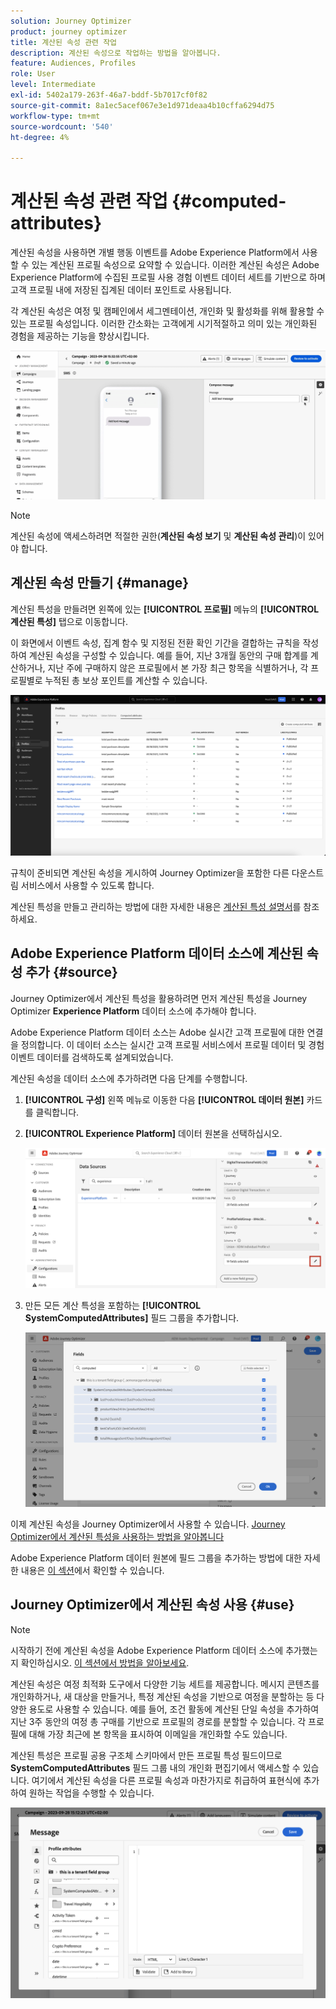 ```yaml
---
solution: Journey Optimizer
product: journey optimizer
title: 계산된 속성 관련 작업
description: 계산된 속성으로 작업하는 방법을 알아봅니다.
feature: Audiences, Profiles
role: User
level: Intermediate
exl-id: 5402a179-263f-46a7-bddf-5b7017cf0f82
source-git-commit: 8a1ec5acef067e3e1d971deaa4b10cffa6294d75
workflow-type: tm+mt
source-wordcount: '540'
ht-degree: 4%

---
```


# 계산된 속성 관련 작업 {#computed-attributes}

계산된 속성을 사용하면 개별 행동 이벤트를 Adobe Experience Platform에서 사용할 수 있는 계산된 프로필 속성으로 요약할 수 있습니다. 이러한 계산된 속성은 Adobe Experience Platform에 수집된 프로필 사용 경험 이벤트 데이터 세트를 기반으로 하며 고객 프로필 내에 저장된 집계된 데이터 포인트로 사용됩니다.

각 계산된 속성은 여정 및 캠페인에서 세그멘테이션, 개인화 및 활성화를 위해 활용할 수 있는 프로필 속성입니다. 이러한 간소화는 고객에게 시기적절하고 의미 있는 개인화된 경험을 제공하는 기능을 향상시킵니다.


![](../rn/assets/do-not-localize/computed-attributes.gif)


>[!NOTE]
>
>계산된 속성에 액세스하려면 적절한 권한(**계산된 속성 보기** 및 **계산된 속성 관리**)이 있어야 합니다.

## 계산된 속성 만들기 {#manage}

계산된 특성을 만들려면 왼쪽에 있는 **[!UICONTROL 프로필]** 메뉴의 **[!UICONTROL 계산된 특성]** 탭으로 이동합니다.

이 화면에서 이벤트 속성, 집계 함수 및 지정된 전환 확인 기간을 결합하는 규칙을 작성하여 계산된 속성을 구성할 수 있습니다. 예를 들어, 지난 3개월 동안의 구매 합계를 계산하거나, 지난 주에 구매하지 않은 프로필에서 본 가장 최근 항목을 식별하거나, 각 프로필별로 누적된 총 보상 포인트를 계산할 수 있습니다.

![](assets/computed-attributes.png)

규칙이 준비되면 계산된 속성을 게시하여 Journey Optimizer을 포함한 다른 다운스트림 서비스에서 사용할 수 있도록 합니다.

계산된 특성을 만들고 관리하는 방법에 대한 자세한 내용은 [계산된 특성 설명서](https://experienceleague.adobe.com/docs/experience-platform/profile/computed-attributes/overview.html?lang=ko)를 참조하세요.

## Adobe Experience Platform 데이터 소스에 계산된 속성 추가 {#source}

Journey Optimizer에서 계산된 특성을 활용하려면 먼저 계산된 특성을 Journey Optimizer **Experience Platform** 데이터 소스에 추가해야 합니다.

Adobe Experience Platform 데이터 소스는 Adobe 실시간 고객 프로필에 대한 연결을 정의합니다. 이 데이터 소스는 실시간 고객 프로필 서비스에서 프로필 데이터 및 경험 이벤트 데이터를 검색하도록 설계되었습니다.

계산된 속성을 데이터 소스에 추가하려면 다음 단계를 수행합니다.

1. **[!UICONTROL 구성]** 왼쪽 메뉴로 이동한 다음 **[!UICONTROL 데이터 원본]** 카드를 클릭합니다.

1. **[!UICONTROL Experience Platform]** 데이터 원본을 선택하십시오.

   ![](assets/computed-attributes-add.png)

1. 만든 모든 계산 특성을 포함하는 **[!UICONTROL SystemComputedAttributes]** 필드 그룹을 추가합니다.

   ![](assets/computed-attributes-fieldgroup.png)

이제 계산된 속성을 Journey Optimizer에서 사용할 수 있습니다. [Journey Optimizer에서 계산된 특성을 사용하는 방법을 알아봅니다](#use)

Adobe Experience Platform 데이터 원본에 필드 그룹을 추가하는 방법에 대한 자세한 내용은 [이 섹션](../datasource/adobe-experience-platform-data-source.md)에서 확인할 수 있습니다.

## Journey Optimizer에서 계산된 속성 사용 {#use}

>[!NOTE]
>
>시작하기 전에 계산된 속성을 Adobe Experience Platform 데이터 소스에 추가했는지 확인하십시오. [이 섹션에서 방법을 알아보세요](#source).

계산된 속성은 여정 최적화 도구에서 다양한 기능 세트를 제공합니다. 메시지 콘텐츠를 개인화하거나, 새 대상을 만들거나, 특정 계산된 속성을 기반으로 여정을 분할하는 등 다양한 용도로 사용할 수 있습니다. 예를 들어, 조건 활동에 계산된 단일 속성을 추가하여 지난 3주 동안의 여정 총 구매를 기반으로 프로필의 경로를 분할할 수 있습니다. 각 프로필에 대해 가장 최근에 본 항목을 표시하여 이메일을 개인화할 수도 있습니다.

계산된 특성은 프로필 공용 구조체 스키마에서 만든 프로필 특성 필드이므로 **SystemComputedAttributes** 필드 그룹 내의 개인화 편집기에서 액세스할 수 있습니다. 여기에서 계산된 속성을 다른 프로필 속성과 마찬가지로 취급하여 표현식에 추가하여 원하는 작업을 수행할 수 있습니다.

![](assets/computed-attributes-ajo.png)
